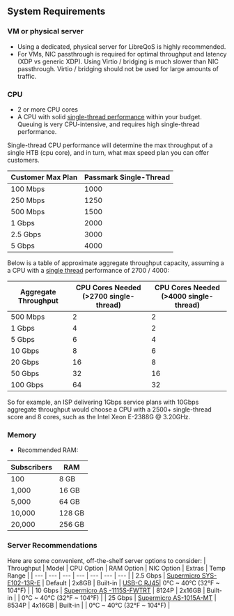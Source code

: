 ## System Requirements
### VM or physical server
* Using a dedicated, physical server for LibreQoS is highly recommended.
* For VMs, NIC passthrough is required for optimal throughput and latency (XDP vs generic XDP). Using Virtio / bridging is much slower than NIC passthrough. Virtio / bridging should not be used for large amounts of traffic.

### CPU
* 2 or more CPU cores
* A CPU with solid [single-thread performance](https://www.cpubenchmark.net/singleThread.html#server-thread) within your budget. Queuing is very CPU-intensive, and requires high single-thread performance.

Single-thread CPU performance will determine the max throughput of a single HTB (cpu core), and in turn, what max speed plan you can offer customers.

| Customer Max Plan   | Passmark Single-Thread   |
| --------------------| ------------------------ |
| 100 Mbps            | 1000                     |
| 250 Mbps            | 1250                     |
| 500 Mbps            | 1500                     |
| 1 Gbps              | 2000                     |
| 2.5 Gbps            | 3000                     |
| 5 Gbps              | 4000                     |

Below is a table of approximate aggregate throughput capacity, assuming a a CPU with a [single thread](https://www.cpubenchmark.net/singleThread.html#server-thread) performance of 2700 / 4000:

| Aggregate Throughput    | CPU Cores Needed (>2700 single-thread) | CPU Cores Needed (>4000 single-thread) |
| ------------------------| -------------------------------------- | -------------------------------------- |
| 500 Mbps                | 2                                      | 2                                      |
| 1 Gbps                  | 4                                      | 2                                      |
| 5 Gbps                  | 6                                      | 4                                      |
| 10 Gbps                 | 8                                      | 6                                      |
| 20 Gbps                 | 16                                     | 8                                      |
| 50 Gbps                 | 32                                     | 16                                     |
| 100 Gbps                | 64                                     | 32                                     |

So for example, an ISP delivering 1Gbps service plans with 10Gbps aggregate throughput would choose a CPU with a 2500+ single-thread score and 8 cores, such as the Intel Xeon E-2388G @ 3.20GHz.

### Memory
* Recommended RAM:

| Subscribers   | RAM           |
| ------------- | ------------- |
| 100           | 8 GB          |
| 1,000         | 16 GB         |
| 5,000         | 64 GB         |
| 10,000        | 128 GB        |
| 20,000        | 256 GB        |

### Server Recommendations
Here are some convenient, off-the-shelf server options to consider:
| Throughput   | Model | CPU Option | RAM Option | NIC Option | Extras | Temp Range |
| --- | --- | --- | --- | --- | --- | --- | 
| 2.5 Gbps | [Supermicro SYS-E102-13R-E](https://store.supermicro.com/us_en/compact-embedded-iot-i5-1350pe-sys-e102-13r-e.html) | Default | 2x8GB | Built-in | [USB-C RJ45](https://www.amazon.com/Anker-Ethernet-PowerExpand-Aluminum-Portable/dp/B08CK9X9Z8/)| 0°C ~ 40°C (32°F ~ 104°F) |
| 10 Gbps | [Supermicro AS -1115S-FWTRT](https://store.supermicro.com/us_en/1u-amd-epyc-8004-compact-server-as-1115s-fwtrt.html) | 8124P | 2x16GB | Built-in | | 0°C ~ 40°C (32°F ~ 104°F) |
| 25 Gbps | [Supermicro AS-1015A-MT](https://store.supermicro.com/us_en/as-1015a-mt.html) | 8534P | 4x16GB | Built-in | | 0°C ~ 40°C (32°F ~ 104°F) |
